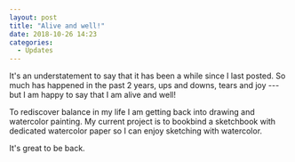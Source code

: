 ```yaml
---
layout: post
title: "Alive and well!"
date: 2018-10-26 14:23
categories:
  - Updates
---
```


It's an understatement to say that it has been a while since I last posted.
So much has happened in the past 2 years, ups and downs, tears and joy ---
but I am happy to say that I am alive and well!

To rediscover balance in my life I am getting back into drawing and watercolor painting.
My current project is to bookbind a sketchbook with dedicated watercolor paper so I can
enjoy sketching with watercolor.

It's great to be back.
